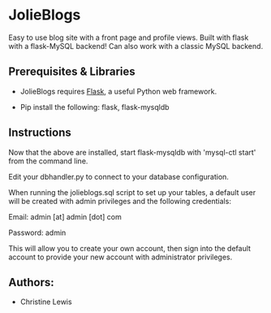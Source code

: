 # JolieBlogs

Easy to use blog site with a front page and profile views. Built with flask with a flask-MySQL backend! Can also work with a classic MySQL backend.


## Prerequisites & Libraries

* JolieBlogs requires <a href="http://flask.pocoo.org/">Flask</a>, a useful Python web framework.

* Pip install the following: flask, flask-mysqldb


## Instructions

Now that the above are installed, start flask-mysqldb with 'mysql-ctl start' from the command line.

Edit your dbhandler.py to connect to your database configuration.

When running the jolieblogs.sql script to set up your tables, a default user will be created with admin privileges and the following credentials:


Email: admin [at] admin [dot] com


Password: admin


This will allow you to create your own account, then sign into the default account to provide your new account with administrator privileges.

## Authors:

* Christine Lewis